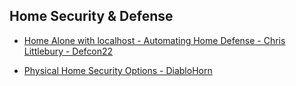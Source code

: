 ## Home Security & Defense

* [Home Alone with localhost - Automating Home Defense - Chris Littlebury - Defcon22](https://www.youtube.com/watch?v=9Tbft190x3Q)

* [Physical Home Security Options - DiabloHorn](https://diablohorn.wordpress.com/2014/07/13/physical-home-security-options/#more-984)
